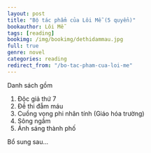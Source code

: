 ```yaml
---
layout: post
title: "Bộ tác phẩm của Lôi Mễ (5 quyển)"
bookauthor: Lôi Mễ
tags: [reading]
bookimg: /img/bookimg/dethidammau.jpg
full: true
genre: novel
categories: reading
redirect_from: "/bo-tac-pham-cua-loi-me"
---
```


Danh sách gồm

1. Độc giả thứ 7
2. Đề thi đẫm máu
3. Cuồng vọng phi nhân tính (Giáo hóa trường)
4. Sông ngầm
5. Ánh sáng thành phố

Bổ sung sau...